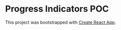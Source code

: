 # Progress Indicators POC

This project was bootstrapped with [Create React App](https://github.com/facebook/create-react-app).
